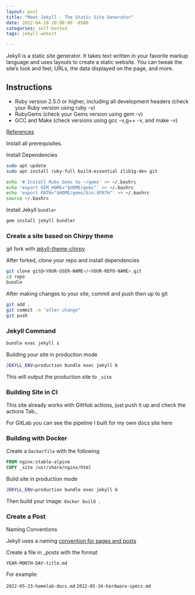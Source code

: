```yaml
---
layout: post
title: "Meet Jekyll - The Static Site Generator"
date: 2022-04-18 10:00:00 -0500
categories: self-hosted
tags: jekyll websit

---
```


Jekyll is a static site generator. It takes text written in your favorite markup language and uses layouts to create a static website. You can tweak the site’s look and feel, URLs, the data displayed on the page, and more.

## Instructions
- Ruby version 2.5.0 or higher, including all development headers (check your Ruby version using ruby -v)
- RubyGems (check your Gems version using gem -v)
- GCC and Make (check versions using gcc -v,g++ -v, and make -v)

[References](https://jekyllrb.com/docs/installation/)

Install all prerequisites.

Install Dependencies

```sh
sudo apt update
sudo apt install ruby-full build-essential zlib1g-dev git 

echo '# Install Ruby Gems to ~/gems' >> ~/.bashrc
echo 'export GEM_HOME="$HOME/gems"' >> ~/.bashrc
echo 'export PATH="$HOME/gems/bin:$PATH"' >> ~/.bashrc
source ~/.bashrc
```
Install Jekyll `bundler`

```sh
gem install jekyll bundler
```

### Create a site based on Chirpy theme

git fork with [jekyll-theme-chirpy](https://github.com/cotes2020/jekyll-theme-chirpy)

After forked, clone your repo and install dependencies	

```sh
git clone git@<YOUR-USER-NAME>/<YOUR-REPO-NAME>.git
cd repo
bundle 
```

After making changes to your site, commit and push then up to git
```sh
git add .
git commit -m "after change"
git push 
```
### Jekyll Command 

```sh
bundle exec jekyll s
```

Building your site in production mode
```sh
JEKYLL_ENV=production bundle exec jekyll b
```
This will output the production site to `_site`


### Building Site in CI

This site already works with GitHub actions, just push it up and check the actions Tab.,

For GitLab you can see the pipeline I built for my own docs site here

### Building with Docker

Create a `Dockerfile` with the following
```dockerfile
FROM nginx:stable-alpine
COPY _site /usr/share/nginx/html
```
Build site in production mode
```sh
JEKYLL_ENV=production bundle exec jekyll b
```
Then build your image:
`docker build .`

### Create a Post 

Naming Conventions

Jekyll uses a naming [convention for pages and posts](https://jekyllrb.com/docs/posts/)

Create a file in _posts with the format

`YEAR-MONTH-DAY-title.md`

For example:

`2022-05-23-homelab-docs.md`
`2022-05-34-hardware-specs.md`


